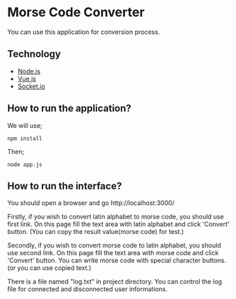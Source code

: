 # Morse Code Converter

You can use this application for conversion process.

## Technology

* [Node.js](https://nodejs.org/en/)
* [Vue.js](https://vuejs.org/)
* [Socket.io](https://socket.io/)

## How to run the application?

We will use; 
```console
npm install
```

Then;
```console
node app.js
```

## How to run the interface?

You should open a browser and go http://localhost:3000/

Firstly, if you wish to convert latin alphabet to morse code, you should use first link.
On this page fill the text area with latin alphabet and click 'Convert' button. 
(You can copy the result value(morse code) for test.)

Secondly, if you wish to convert morse code to latin alphabet, you should use second link.
On this page fill the text area with morse code and click 'Convert' button. You can write 
morse code with special character buttons.
(or you can use copied text.)

There is a file named "log.txt" in project directory. You can control the log file for connected and
disconnected user informations.
